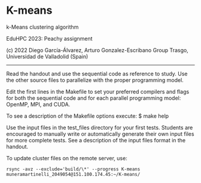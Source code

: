 # K-means

k-Means clustering algorithm

EduHPC 2023: Peachy assignment

(c) 2022 Diego García-Álvarez, Arturo Gonzalez-Escribano
Group Trasgo, Universidad de Valladolid (Spain)

---

Read the handout and use the sequential code as reference to study.
Use the other source files to parallelize with the proper programming model.

Edit the first lines in the Makefile to set your preferred compilers and flags
for both the sequential code and for each parallel programming model:
OpenMP, MPI, and CUDA.

To see a description of the Makefile options execute:
$ make help

Use the input files in the test_files directory for your first tests.
Students are encouraged to manually write or automatically generate
their own input files for more complete tests. See a description of
the input files format in the handout.

To update cluster files on the remote server, use:

```
rsync -avz --exclude='build/\*' --progress K-means muneramartinelli_2049054@151.100.174.45:~/K-means/
```
